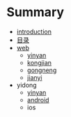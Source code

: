 # Summary

* [introduction](README.md)
* [目录](mu_lu.md)
* [web](.web/web.md)
   * [yinyan](.web/yinyan.md)
   * [kongjian](.web/kongjian.md)
   * [gongneng](.web/gongneng.md)
   * [jianyi](.web/jianyi.md)
* yidong
   * [yinyan](yidong/yinyan.md)
   * [android](yidong/android.md)
   * ios

